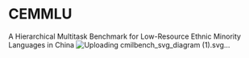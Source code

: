 # CEMMLU
A Hierarchical Multitask Benchmark for Low-Resource Ethnic Minority Languages in China
![Uploading cmilbench_svg_diagram (1).svg…]()
